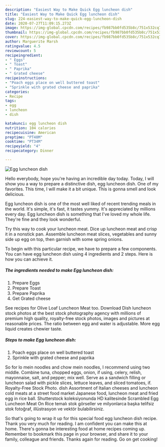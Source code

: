 ```yaml
---
description: "Easiest Way to Make Quick Egg luncheon dish"
title: "Easiest Way to Make Quick Egg luncheon dish"
slug: 224-easiest-way-to-make-quick-egg-luncheon-dish
date: 2020-07-27T11:09:15.273Z
image: https://img-global.cpcdn.com/recipes/fb987bb0fd535b8c/751x532cq70/egg-luncheon-dish-recipe-main-photo.jpg
thumbnail: https://img-global.cpcdn.com/recipes/fb987bb0fd535b8c/751x532cq70/egg-luncheon-dish-recipe-main-photo.jpg
cover: https://img-global.cpcdn.com/recipes/fb987bb0fd535b8c/751x532cq70/egg-luncheon-dish-recipe-main-photo.jpg
author: Marguerite Marsh
ratingvalue: 4.5
reviewcount: 5
recipeingredient:
- " Eggs"
- " Toast"
- " Paprika"
- " Grated cheese"
recipeinstructions:
- "Poach eggs place on well buttered toast"
- "Sprinkle with grated cheese and paprika"
categories:
- Recipe
tags:
- egg
- luncheon
- dish

katakunci: egg luncheon dish 
nutrition: 104 calories
recipecuisine: American
preptime: "PT40M"
cooktime: "PT34M"
recipeyield: "4"
recipecategory: Dinner

---
```



![Egg luncheon dish](https://img-global.cpcdn.com/recipes/fb987bb0fd535b8c/751x532cq70/egg-luncheon-dish-recipe-main-photo.jpg)

Hello everybody, hope you're having an incredible day today. Today, I will show you a way to prepare a distinctive dish, egg luncheon dish. One of my favorites. This time, I will make it a bit unique. This is gonna smell and look delicious.

Egg luncheon dish is one of the most well liked of recent trending meals in the world. It's simple, it's fast, it tastes yummy. It's appreciated by millions every day. Egg luncheon dish is something that I've loved my whole life. They're fine and they look wonderful.

Try this way to cook your luncheon meat. Dice up luncheon meat and crisp it in a nonstick pan. Assemble luncheon meat slices, vegetables and sunny side up egg on top, then garnish with some spring onions.


To begin with this particular recipe, we have to prepare a few components. You can have egg luncheon dish using 4 ingredients and 2 steps. Here is how you can achieve it.

<!--inarticleads1-->

##### The ingredients needed to make Egg luncheon dish:

1. Prepare  Eggs
1. Prepare  Toast
1. Prepare  Paprika
1. Get  Grated cheese


See recipes for Olive Loaf Luncheon Meat too. Download Dish luncheon stock photos at the best stock photography agency with millions of premium high quality, royalty-free stock photos, images and pictures at reasonable prices. The ratio between egg and water is adjustable. More egg liquid creates chewier taste. 

<!--inarticleads2-->

##### Steps to make Egg luncheon dish:

1. Poach eggs place on well buttered toast
1. Sprinkle with grated cheese and paprika


So for lo mein noodles and chow mein noodles, I recommend using two middle. Combine tuna, chopped eggs, onion, if using, celery, relish, mayonnaise, salt, and pepper; mix well. Serve as a sandwich filling or luncheon salad with pickle slices, lettuce leaves, and sliced tomatoes, if. Royalty-Free Stock Photo. dish Assortment of Italian cheeses and luncheon cold meats at a street food market Japanese food, luncheon meat and fried egg in rice ball. Shutterstock koleksiyonunda HD kalitesinde Scrambled Egg Luncheon Meat On Rice temalı stok görseller ve milyonlarca başka telifsiz stok fotoğraf, illüstrasyon ve vektör bulabilirsiniz. 

So that's going to wrap it up for this special food egg luncheon dish recipe. Thank you very much for reading. I am confident you can make this at home. There's gonna be interesting food at home recipes coming up. Remember to bookmark this page in your browser, and share it to your family, colleague and friends. Thanks again for reading. Go on get cooking!
